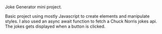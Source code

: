 Joke Generator mini project.

Basic project using mostly Javascript to create elements and manipulate styles. I also used an async await function to fetch a Chuck Norris jokes api. The jokes gets displayed when a button is clicked.